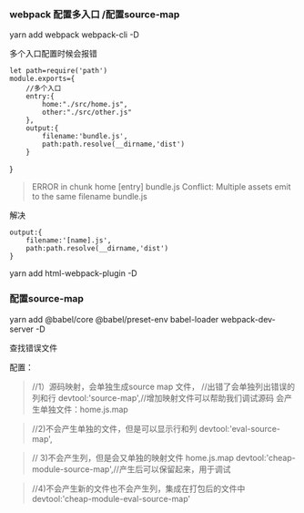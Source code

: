 ### webpack 配置多入口 /配置source-map

yarn add webpack webpack-cli -D

多个入口配置时候会报错

	let path=require('path')
	module.exports={
		//多个入口
		entry:{
			home:"./src/home.js",
			other:"./src/other.js"
		},
		output:{
			filename:'bundle.js',
			path:path.resolve(__dirname,'dist')
		}
  } 	

> ERROR in chunk home [entry]
bundle.js
Conflict: Multiple assets emit to the same filename bundle.js

解决

	output:{
		filename:'[name].js',
		path:path.resolve(__dirname,'dist')
	}

yarn add html-webpack-plugin -D


### 配置source-map

yarn add @babel/core @babel/preset-env babel-loader webpack-dev-server -D

<!-- console.lo is not a function -->

查找错误文件

配置：
>//1）源码映射，会单独生成source map 文件，
//出错了会单独列出错误的列和行
devtool:'source-map',//增加映射文件可以帮助我们调试源码
会产生单独文件：home.js.map

>	//2)不会产生单独的文件，但是可以显示行和列
devtool:'eval-source-map',

>	// 3)不会产生列，但是会又单独的映射文件 home.js.map
devtool:'cheap-module-source-map',//产生后可以保留起来，用于调试

>	//4)不会产生新的文件也不会产生列，集成在打包后的文件中
devtool:'cheap-module-eval-source-map'